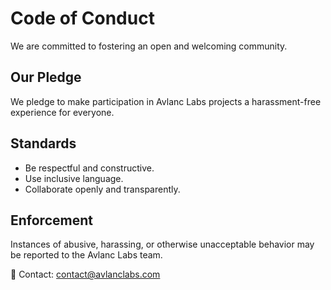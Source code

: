 # Code of Conduct

We are committed to fostering an open and welcoming community.

## Our Pledge
We pledge to make participation in Avlanc Labs projects a harassment-free experience for everyone.

## Standards
- Be respectful and constructive.
- Use inclusive language.
- Collaborate openly and transparently.

## Enforcement
Instances of abusive, harassing, or otherwise unacceptable behavior may be reported to the Avlanc Labs team.

📧 Contact: contact@avlanclabs.com
